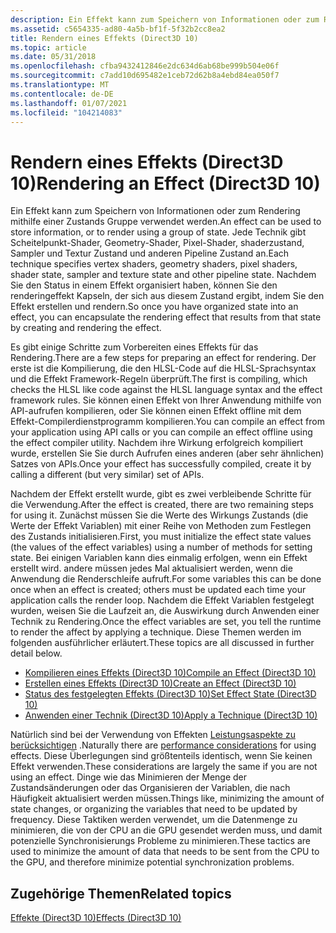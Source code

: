 ```yaml
---
description: Ein Effekt kann zum Speichern von Informationen oder zum Rendering mithilfe einer Zustands Gruppe verwendet werden.
ms.assetid: c5654335-ad80-4a5b-bf1f-5f32b2cc8ea2
title: Rendern eines Effekts (Direct3D 10)
ms.topic: article
ms.date: 05/31/2018
ms.openlocfilehash: cfba9432412846e2dc634d6ab68be999b504e06f
ms.sourcegitcommit: c7add10d695482e1ceb72d62b8a4ebd84ea050f7
ms.translationtype: MT
ms.contentlocale: de-DE
ms.lasthandoff: 01/07/2021
ms.locfileid: "104214083"
---
```

# <a name="rendering-an-effect-direct3d-10"></a><span data-ttu-id="d0a64-103">Rendern eines Effekts (Direct3D 10)</span><span class="sxs-lookup"><span data-stu-id="d0a64-103">Rendering an Effect (Direct3D 10)</span></span>

<span data-ttu-id="d0a64-104">Ein Effekt kann zum Speichern von Informationen oder zum Rendering mithilfe einer Zustands Gruppe verwendet werden.</span><span class="sxs-lookup"><span data-stu-id="d0a64-104">An effect can be used to store information, or to render using a group of state.</span></span> <span data-ttu-id="d0a64-105">Jede Technik gibt Scheitelpunkt-Shader, Geometry-Shader, Pixel-Shader, shaderzustand, Sampler und Textur Zustand und anderen Pipeline Zustand an.</span><span class="sxs-lookup"><span data-stu-id="d0a64-105">Each technique specifies vertex shaders, geometry shaders, pixel shaders, shader state, sampler and texture state and other pipeline state.</span></span> <span data-ttu-id="d0a64-106">Nachdem Sie den Status in einem Effekt organisiert haben, können Sie den renderingeffekt Kapseln, der sich aus diesem Zustand ergibt, indem Sie den Effekt erstellen und rendern.</span><span class="sxs-lookup"><span data-stu-id="d0a64-106">So once you have organized state into an effect, you can encapsulate the rendering effect that results from that state by creating and rendering the effect.</span></span>

<span data-ttu-id="d0a64-107">Es gibt einige Schritte zum Vorbereiten eines Effekts für das Rendering.</span><span class="sxs-lookup"><span data-stu-id="d0a64-107">There are a few steps for preparing an effect for rendering.</span></span> <span data-ttu-id="d0a64-108">Der erste ist die Kompilierung, die den HLSL-Code auf die HLSL-Sprachsyntax und die Effekt Framework-Regeln überprüft.</span><span class="sxs-lookup"><span data-stu-id="d0a64-108">The first is compiling, which checks the HLSL like code against the HLSL language syntax and the effect framework rules.</span></span> <span data-ttu-id="d0a64-109">Sie können einen Effekt von Ihrer Anwendung mithilfe von API-aufrufen kompilieren, oder Sie können einen Effekt offline mit dem Effekt-Compilerdienstprogramm kompilieren.</span><span class="sxs-lookup"><span data-stu-id="d0a64-109">You can compile an effect from your application using API calls or you can compile an effect offline using the effect compiler utility.</span></span> <span data-ttu-id="d0a64-110">Nachdem ihre Wirkung erfolgreich kompiliert wurde, erstellen Sie Sie durch Aufrufen eines anderen (aber sehr ähnlichen) Satzes von APIs.</span><span class="sxs-lookup"><span data-stu-id="d0a64-110">Once your effect has successfully compiled, create it by calling a different (but very similar) set of APIs.</span></span>

<span data-ttu-id="d0a64-111">Nachdem der Effekt erstellt wurde, gibt es zwei verbleibende Schritte für die Verwendung.</span><span class="sxs-lookup"><span data-stu-id="d0a64-111">After the effect is created, there are two remaining steps for using it.</span></span> <span data-ttu-id="d0a64-112">Zunächst müssen Sie die Werte des Wirkungs Zustands (die Werte der Effekt Variablen) mit einer Reihe von Methoden zum Festlegen des Zustands initialisieren.</span><span class="sxs-lookup"><span data-stu-id="d0a64-112">First, you must initialize the effect state values (the values of the effect variables) using a number of methods for setting state.</span></span> <span data-ttu-id="d0a64-113">Bei einigen Variablen kann dies einmalig erfolgen, wenn ein Effekt erstellt wird. andere müssen jedes Mal aktualisiert werden, wenn die Anwendung die Renderschleife aufruft.</span><span class="sxs-lookup"><span data-stu-id="d0a64-113">For some variables this can be done once when an effect is created; others must be updated each time your application calls the render loop.</span></span> <span data-ttu-id="d0a64-114">Nachdem die Effekt Variablen festgelegt wurden, weisen Sie die Laufzeit an, die Auswirkung durch Anwenden einer Technik zu Rendering.</span><span class="sxs-lookup"><span data-stu-id="d0a64-114">Once the effect variables are set, you tell the runtime to render the affect by applying a technique.</span></span> <span data-ttu-id="d0a64-115">Diese Themen werden im folgenden ausführlicher erläutert.</span><span class="sxs-lookup"><span data-stu-id="d0a64-115">These topics are all discussed in further detail below.</span></span>

-   [<span data-ttu-id="d0a64-116">Kompilieren eines Effekts (Direct3D 10)</span><span class="sxs-lookup"><span data-stu-id="d0a64-116">Compile an Effect (Direct3D 10)</span></span>](d3d10-graphics-programming-guide-effects-compile.md)
-   [<span data-ttu-id="d0a64-117">Erstellen eines Effekts (Direct3D 10)</span><span class="sxs-lookup"><span data-stu-id="d0a64-117">Create an Effect (Direct3D 10)</span></span>](d3d10-graphics-programming-guide-effects-create.md)
-   [<span data-ttu-id="d0a64-118">Status des festgelegten Effekts (Direct3D 10)</span><span class="sxs-lookup"><span data-stu-id="d0a64-118">Set Effect State (Direct3D 10)</span></span>](d3d10-graphics-programming-guide-effects-set-state.md)
-   [<span data-ttu-id="d0a64-119">Anwenden einer Technik (Direct3D 10)</span><span class="sxs-lookup"><span data-stu-id="d0a64-119">Apply a Technique (Direct3D 10)</span></span>](d3d10-graphics-programming-guide-effects-apply-technique.md)

<span data-ttu-id="d0a64-120">Natürlich sind bei der Verwendung von Effekten [Leistungsaspekte zu berücksichtigen](d3d10-graphics-programming-guide-effects-performance.md) .</span><span class="sxs-lookup"><span data-stu-id="d0a64-120">Naturally there are [performance considerations](d3d10-graphics-programming-guide-effects-performance.md) for using effects.</span></span> <span data-ttu-id="d0a64-121">Diese Überlegungen sind größtenteils identisch, wenn Sie keinen Effekt verwenden.</span><span class="sxs-lookup"><span data-stu-id="d0a64-121">These considerations are largely the same if you are not using an effect.</span></span> <span data-ttu-id="d0a64-122">Dinge wie das Minimieren der Menge der Zustandsänderungen oder das Organisieren der Variablen, die nach Häufigkeit aktualisiert werden müssen.</span><span class="sxs-lookup"><span data-stu-id="d0a64-122">Things like, minimizing the amount of state changes, or organizing the variables that need to be updated by frequency.</span></span> <span data-ttu-id="d0a64-123">Diese Taktiken werden verwendet, um die Datenmenge zu minimieren, die von der CPU an die GPU gesendet werden muss, und damit potenzielle Synchronisierungs Probleme zu minimieren.</span><span class="sxs-lookup"><span data-stu-id="d0a64-123">These tactics are used to minimize the amount of data that needs to be sent from the CPU to the GPU, and therefore minimize potential synchronization problems.</span></span>

## <a name="related-topics"></a><span data-ttu-id="d0a64-124">Zugehörige Themen</span><span class="sxs-lookup"><span data-stu-id="d0a64-124">Related topics</span></span>

<dl> <dt>

[<span data-ttu-id="d0a64-125">Effekte (Direct3D 10)</span><span class="sxs-lookup"><span data-stu-id="d0a64-125">Effects (Direct3D 10)</span></span>](d3d10-graphics-programming-guide-effects.md)
</dt> </dl>

 

 



